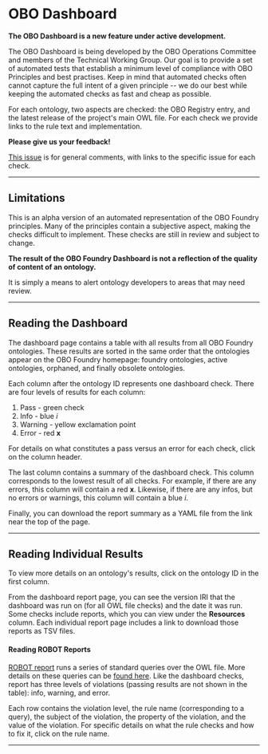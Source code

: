 # OBO Dashboard

**The OBO Dashboard is a new feature under active development.**

The OBO Dashboard is being developed by the OBO Operations Committee and members of the Technical Working Group. Our goal is to provide a set of automated tests that establish a minimum level of compliance with OBO Principles and best practises. Keep in mind that automated checks often cannot capture the full intent of a given principle -- we do our best while keeping the automated checks as fast and cheap as possible.

For each ontology, two aspects are checked: the OBO Registry entry, and the latest release of the project's main OWL file. For each check we provide links to the rule text and implementation.

**Please give us your feedback!**

[This issue](https://github.com/OBOFoundry/OBOFoundry.github.io/issues/1076) is for general comments, with links to the specific issue for each check.

---

## Limitations

This is an alpha version of an automated representation of the OBO Foundry principles. Many of the principles contain a subjective aspect, making the checks difficult to implement. These checks are still in review and subject to change.

**The result of the OBO Foundry Dashboard is not a reflection of the quality of content of an ontology.** 

It is simply a means to alert ontology developers to areas that may need review.

---

## Reading the Dashboard

The dashboard page contains a table with all results from all OBO Foundry ontologies. These results are sorted in the same order that the ontologies appear on the OBO Foundry homepage: foundry ontologies, active ontologies, orphaned, and finally obsolete ontologies.

Each column after the ontology ID represents one dashboard check. There are four levels of results for each column:

1. Pass - green check
2. Info - blue *i*
3. Warning - yellow exclamation point
4. Error - red **x**

For details on what constitutes a pass versus an error for each check, click on the column header.

The last column contains a summary of the dashboard check. This column corresponds to the lowest result of all checks. For example, if there are any errors, this column will contain a red **x**. Likewise, if there are any infos, but no errors or warnings, this column will contain a blue *i*.

Finally, you can download the report summary as a YAML file from the link near the top of the page.

---

## Reading Individual Results

To view more details on an ontology's results, click on the ontology ID in the first column.

From the dashboard report page, you can see the version IRI that the dashboard was run on (for all OWL file checks) and the date it was run. Some checks include reports, which you can view under the **Resources** column. Each individual report page includes a link to download those reports as TSV files.

#### Reading ROBOT Reports

[ROBOT report](http://robot.obolibrary.org/report) runs a series of standard queries over the OWL file. More details on these queries can be [found here](http://robot.obolibrary.org/report_queries/). Like the dashboard checks, report has three levels of violations (passing results are not shown in the table): info, warning, and error.

Each row contains the violation level, the rule name (corresponding to a query), the subject of the violation, the property of the violation, and the value of the violation. For specific details on what the rule checks and how to fix it, click on the rule name.

---
